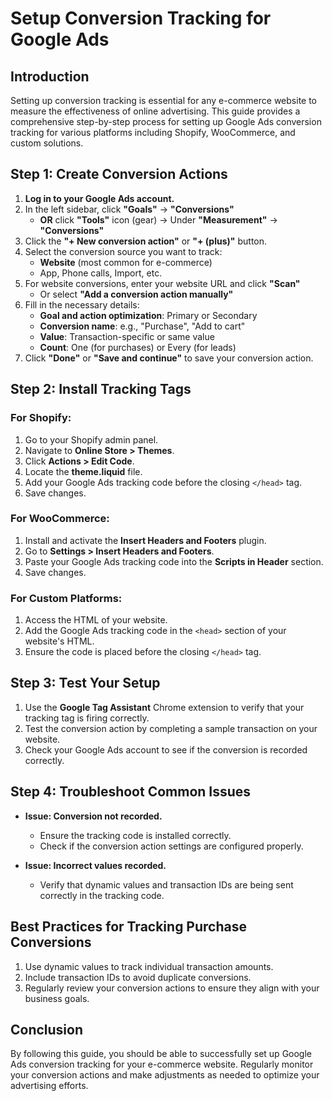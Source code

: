 # Setup Conversion Tracking for Google Ads

## Introduction
Setting up conversion tracking is essential for any e-commerce website to measure the effectiveness of online advertising. This guide provides a comprehensive step-by-step process for setting up Google Ads conversion tracking for various platforms including Shopify, WooCommerce, and custom solutions.

## Step 1: Create Conversion Actions
1. **Log in to your Google Ads account.**
2. In the left sidebar, click **"Goals"** → **"Conversions"**
   - **OR** click **"Tools"** icon (gear) → Under **"Measurement"** → **"Conversions"**
3. Click the **"+ New conversion action"** or **"+ (plus)"** button.
4. Select the conversion source you want to track:
   - **Website** (most common for e-commerce)
   - App, Phone calls, Import, etc.
5. For website conversions, enter your website URL and click **"Scan"**
   - Or select **"Add a conversion action manually"**
6. Fill in the necessary details:
   - **Goal and action optimization**: Primary or Secondary
   - **Conversion name**: e.g., "Purchase", "Add to cart"
   - **Value**: Transaction-specific or same value
   - **Count**: One (for purchases) or Every (for leads)
7. Click **"Done"** or **"Save and continue"** to save your conversion action.

## Step 2: Install Tracking Tags
### For Shopify:
1. Go to your Shopify admin panel.
2. Navigate to **Online Store > Themes**.
3. Click **Actions > Edit Code**.
4. Locate the **theme.liquid** file.
5. Add your Google Ads tracking code before the closing `</head>` tag.
6. Save changes.

### For WooCommerce:
1. Install and activate the **Insert Headers and Footers** plugin.
2. Go to **Settings > Insert Headers and Footers**.
3. Paste your Google Ads tracking code into the **Scripts in Header** section.
4. Save changes.

### For Custom Platforms:
1. Access the HTML of your website.
2. Add the Google Ads tracking code in the `<head>` section of your website's HTML.
3. Ensure the code is placed before the closing `</head>` tag.

## Step 3: Test Your Setup
1. Use the **Google Tag Assistant** Chrome extension to verify that your tracking tag is firing correctly.
2. Test the conversion action by completing a sample transaction on your website.
3. Check your Google Ads account to see if the conversion is recorded correctly.

## Step 4: Troubleshoot Common Issues
- **Issue: Conversion not recorded.**
  - Ensure the tracking code is installed correctly.
  - Check if the conversion action settings are configured properly.

- **Issue: Incorrect values recorded.**
  - Verify that dynamic values and transaction IDs are being sent correctly in the tracking code.

## Best Practices for Tracking Purchase Conversions
1. Use dynamic values to track individual transaction amounts.
2. Include transaction IDs to avoid duplicate conversions.
3. Regularly review your conversion actions to ensure they align with your business goals.

## Conclusion
By following this guide, you should be able to successfully set up Google Ads conversion tracking for your e-commerce website. Regularly monitor your conversion actions and make adjustments as needed to optimize your advertising efforts.